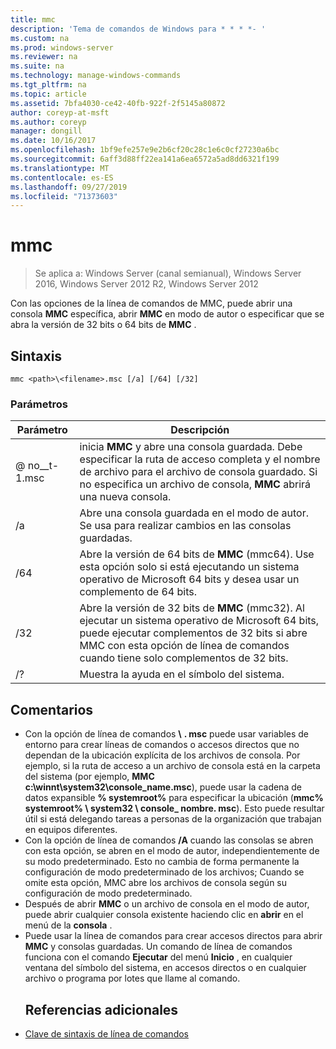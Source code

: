 ```yaml
---
title: mmc
description: 'Tema de comandos de Windows para * * * *- '
ms.custom: na
ms.prod: windows-server
ms.reviewer: na
ms.suite: na
ms.technology: manage-windows-commands
ms.tgt_pltfrm: na
ms.topic: article
ms.assetid: 7bfa4030-ce42-40fb-922f-2f5145a80872
author: coreyp-at-msft
ms.author: coreyp
manager: dongill
ms.date: 10/16/2017
ms.openlocfilehash: 1bf9efe257e9e2b6cf20c28c1e6c0cf27230a6bc
ms.sourcegitcommit: 6aff3d88ff22ea141a6ea6572a5ad8dd6321f199
ms.translationtype: MT
ms.contentlocale: es-ES
ms.lasthandoff: 09/27/2019
ms.locfileid: "71373603"
---
```

# <a name="mmc"></a>mmc

>Se aplica a: Windows Server (canal semianual), Windows Server 2016, Windows Server 2012 R2, Windows Server 2012

Con las opciones de la línea de comandos de MMC, puede abrir una consola **MMC** específica, abrir **MMC** en modo de autor o especificar que se abra la versión de 32 bits o 64 bits de **MMC** .
## <a name="syntax"></a>Sintaxis
```
mmc <path>\<filename>.msc [/a] [/64] [/32]
```
### <a name="parameters"></a>Parámetros

|       Parámetro        |                                                                                                 Descripción                                                                                                 |
|------------------------|-------------------------------------------------------------------------------------------------------------------------------------------------------------------------------------------------------------|
| <path> @ no__t-1<filename>.msc |        inicia **MMC** y abre una consola guardada. Debe especificar la ruta de acceso completa y el nombre de archivo para el archivo de consola guardado. Si no especifica un archivo de consola, **MMC** abrirá una nueva consola.         |
|           /a           |                                                               Abre una consola guardada en el modo de autor.  Se usa para realizar cambios en las consolas guardadas.                                                                |
|          /64           |                         Abre la versión de 64 bits de **MMC** (mmc64). Use esta opción solo si está ejecutando un sistema operativo de Microsoft 64 bits y desea usar un complemento de 64 bits.                          |
|          /32           | Abre la versión de 32 bits de **MMC** (mmc32). Al ejecutar un sistema operativo de Microsoft 64 bits, puede ejecutar complementos de 32 bits si abre MMC con esta opción de línea de comandos cuando tiene solo complementos de 32 bits. |
|           /?           |                                                                                    Muestra la ayuda en el símbolo del sistema.                                                                                     |

## <a name="remarks"></a>Comentarios
- Con la opción de línea de comandos <path> **\\** <filename> **. msc** puede usar variables de entorno para crear líneas de comandos o accesos directos que no dependan de la ubicación explícita de los archivos de consola. Por ejemplo, si la ruta de acceso a un archivo de consola está en la carpeta del sistema (por ejemplo, **MMC c:\winnt\system32\console_name.msc**), puede usar la cadena de datos expansible **% systemroot%** para especificar la ubicación (**mmc% systemroot% \ system32 \ console_ nombre. msc**). Esto puede resultar útil si está delegando tareas a personas de la organización que trabajan en equipos diferentes.
- Con la opción de línea de comandos **/A** cuando las consolas se abren con esta opción, se abren en el modo de autor, independientemente de su modo predeterminado. Esto no cambia de forma permanente la configuración de modo predeterminado de los archivos; Cuando se omite esta opción, MMC abre los archivos de consola según su configuración de modo predeterminado.
- Después de abrir **MMC** o un archivo de consola en el modo de autor, puede abrir cualquier consola existente haciendo clic en **abrir** en el menú de la **consola** .
- Puede usar la línea de comandos para crear accesos directos para abrir **MMC** y consolas guardadas. Un comando de línea de comandos funciona con el comando **Ejecutar** del menú **Inicio** , en cualquier ventana del símbolo del sistema, en accesos directos o en cualquier archivo o programa por lotes que llame al comando.
  ## <a name="additional-references"></a>Referencias adicionales
- [Clave de sintaxis de línea de comandos](command-line-syntax-key.md)

